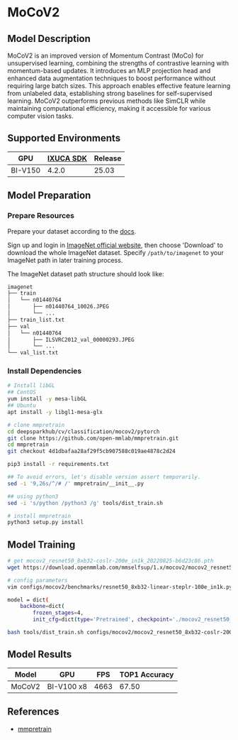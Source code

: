 # MoCoV2

## Model Description

MoCoV2 is an improved version of Momentum Contrast (MoCo) for unsupervised learning, combining the strengths of
contrastive learning with momentum-based updates. It introduces an MLP projection head and enhanced data augmentation
techniques to boost performance without requiring large batch sizes. This approach enables effective feature learning
from unlabeled data, establishing strong baselines for self-supervised learning. MoCoV2 outperforms previous methods
like SimCLR while maintaining computational efficiency, making it accessible for various computer vision tasks.

## Supported Environments

| GPU    | [IXUCA SDK](https://gitee.com/deep-spark/deepspark#%E5%A4%A9%E6%95%B0%E6%99%BA%E7%AE%97%E8%BD%AF%E4%BB%B6%E6%A0%88-ixuca) | Release |
|--------|-----------|---------|
| BI-V150 | 4.2.0     |  25.03  |

## Model Preparation

### Prepare Resources

Prepare your dataset according to the [docs](https://mmpretrain.readthedocs.io/en/latest/user_guides/dataset_prepare.html#prepare-dataset).

Sign up and login in [ImageNet official website](https://www.image-net.org/index.php), then choose 'Download' to
download the whole ImageNet dataset. Specify `/path/to/imagenet` to your ImageNet path in later training process.

The ImageNet dataset path structure should look like:

```bash
imagenet
├── train
│   └── n01440764
│       ├── n01440764_10026.JPEG
│       └── ...
├── train_list.txt
├── val
│   └── n01440764
│       ├── ILSVRC2012_val_00000293.JPEG
│       └── ...
└── val_list.txt
```

### Install Dependencies

```bash
# Install libGL
## CentOS
yum install -y mesa-libGL
## Ubuntu
apt install -y libgl1-mesa-glx

# clone mmpretrain
cd deepsparkhub/cv/classification/mocov2/pytorch
git clone https://github.com/open-mmlab/mmpretrain.git
cd mmpretrain
git checkout 4d1dbafaa28af29f5cb907588c019ae4878c2d24

pip3 install -r requirements.txt

## To avoid errors, let's disable version assert temporarily.
sed -i '9,26s/^/# /' mmpretrain/__init__.py

## using python3
sed -i 's/python /python3 /g' tools/dist_train.sh

# install mmpretrain
python3 setup.py install
```

## Model Training

```bash
# get mocov2_resnet50_8xb32-coslr-200e_in1k_20220825-b6d23c86.pth
wget https://download.openmmlab.com/mmselfsup/1.x/mocov2/mocov2_resnet50_8xb32-coslr-200e_in1k/mocov2_resnet50_8xb32-coslr-200e_in1k_20220825-b6d23c86.pth

# config parameters
vim configs/mocov2/benchmarks/resnet50_8xb32-linear-steplr-100e_in1k.py

model = dict(
    backbone=dict(
        frozen_stages=4,
        init_cfg=dict(type='Pretrained', checkpoint='./mocov2_resnet50_8xb32-coslr-200e_in1k_20220825-b6d23c86.pth', prefix='backbone.')))

bash tools/dist_train.sh configs/mocov2/mocov2_resnet50_8xb32-coslr-200e_in1k.py 8
```

## Model Results

 | Model  | GPU        | FPS  | TOP1 Accuracy |
 |--------|------------|------|---------------|
 | MoCoV2 | BI-V100 x8 | 4663 | 67.50         |

## References

- [mmpretrain](https://github.com/open-mmlab/mmpretrain/)
